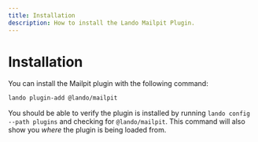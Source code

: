 ```yaml
---
title: Installation
description: How to install the Lando Mailpit Plugin.
---
```


# Installation

You can install the Mailpit plugin with the following command:

```bash
lando plugin-add @lando/mailpit
```

You should be able to verify the plugin is installed by running `lando config --path plugins` and checking for `@lando/mailpit`. This command will also show you 
_where_ the plugin is being loaded from.
